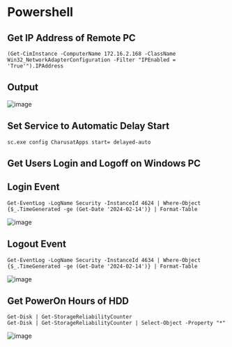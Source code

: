 # Powershell
## Get IP Address of Remote PC
```
(Get-CimInstance -ComputerName 172.16.2.168 -ClassName Win32_NetworkAdapterConfiguration -Filter "IPEnabled = 'True'").IPAddress
```
## Output
![image](https://user-images.githubusercontent.com/13175900/178092275-ee80a8f0-0989-4a75-af4c-7393859a7a1a.png)

## Set Service to Automatic Delay Start
```
sc.exe config CharusatApps start= delayed-auto
```
## Get Users Login and Logoff on Windows PC
## Login Event
```
Get-EventLog -LogName Security -InstanceId 4624 | Where-Object {$_.TimeGenerated -ge (Get-Date '2024-02-14')} | Format-Table
```
![image](https://github.com/kalpeshpatelce/Powershell/assets/13175900/cd062e46-9bf7-41cb-9c4b-2ccc519b1e53)

## Logout Event
```
Get-EventLog -LogName Security -InstanceId 4634 | Where-Object {$_.TimeGenerated -ge (Get-Date '2024-02-14')} | Format-Table
```
![image](https://github.com/kalpeshpatelce/Powershell/assets/13175900/47e4c261-c0b4-4bb3-b73f-80ea7990a9a6)

## Get PowerOn Hours of HDD
```
Get-Disk | Get-StorageReliabilityCounter
Get-Disk | Get-StorageReliabilityCounter | Select-Object -Property "*"
```
![image](https://github.com/kalpeshpatelce/Powershell/assets/13175900/2f0e449a-ae4f-43ba-95a3-a7522874e180)
